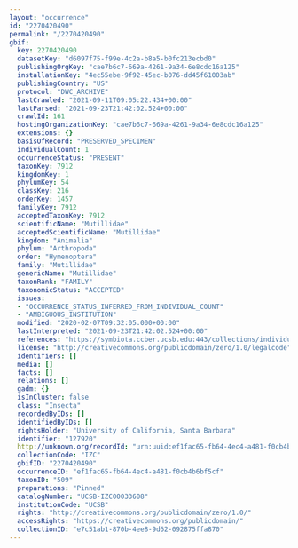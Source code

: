 ```yaml
---
layout: "occurrence"
id: "2270420490"
permalink: "/2270420490"
gbif:
  key: 2270420490
  datasetKey: "d6097f75-f99e-4c2a-b8a5-b0fc213ecbd0"
  publishingOrgKey: "cae7b6c7-669a-4261-9a34-6e8cdc16a125"
  installationKey: "4ec55ebe-9f92-45ec-b076-dd45f61003ab"
  publishingCountry: "US"
  protocol: "DWC_ARCHIVE"
  lastCrawled: "2021-09-11T09:05:22.434+00:00"
  lastParsed: "2021-09-23T21:42:02.524+00:00"
  crawlId: 161
  hostingOrganizationKey: "cae7b6c7-669a-4261-9a34-6e8cdc16a125"
  extensions: {}
  basisOfRecord: "PRESERVED_SPECIMEN"
  individualCount: 1
  occurrenceStatus: "PRESENT"
  taxonKey: 7912
  kingdomKey: 1
  phylumKey: 54
  classKey: 216
  orderKey: 1457
  familyKey: 7912
  acceptedTaxonKey: 7912
  scientificName: "Mutillidae"
  acceptedScientificName: "Mutillidae"
  kingdom: "Animalia"
  phylum: "Arthropoda"
  order: "Hymenoptera"
  family: "Mutillidae"
  genericName: "Mutillidae"
  taxonRank: "FAMILY"
  taxonomicStatus: "ACCEPTED"
  issues:
  - "OCCURRENCE_STATUS_INFERRED_FROM_INDIVIDUAL_COUNT"
  - "AMBIGUOUS_INSTITUTION"
  modified: "2020-02-07T09:32:05.000+00:00"
  lastInterpreted: "2021-09-23T21:42:02.524+00:00"
  references: "https://symbiota.ccber.ucsb.edu:443/collections/individual/index.php?occid=127920"
  license: "http://creativecommons.org/publicdomain/zero/1.0/legalcode"
  identifiers: []
  media: []
  facts: []
  relations: []
  gadm: {}
  isInCluster: false
  class: "Insecta"
  recordedByIDs: []
  identifiedByIDs: []
  rightsHolder: "University of California, Santa Barbara"
  identifier: "127920"
  http://unknown.org/recordId: "urn:uuid:ef1fac65-fb64-4ec4-a481-f0cb4b6bf5cf"
  collectionCode: "IZC"
  gbifID: "2270420490"
  occurrenceID: "ef1fac65-fb64-4ec4-a481-f0cb4b6bf5cf"
  taxonID: "509"
  preparations: "Pinned"
  catalogNumber: "UCSB-IZC00033608"
  institutionCode: "UCSB"
  rights: "http://creativecommons.org/publicdomain/zero/1.0/"
  accessRights: "https://creativecommons.org/publicdomain/"
  collectionID: "e7c51ab1-870b-4ee8-9d62-092875ffa870"
---
```

